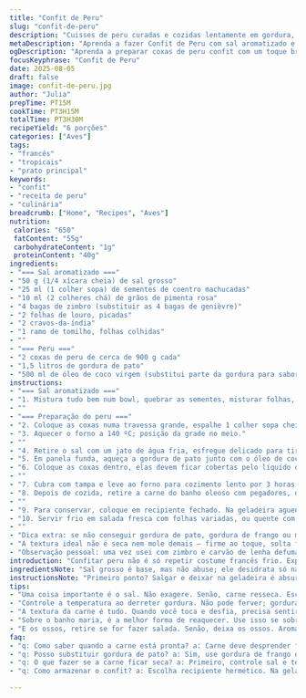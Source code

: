 ```yaml
---
title: "Confit de Peru"
slug: "confit-de-peru"
description: "Cuisses de peru curadas e cozidas lentamente em gordura, garantindo carne macia que se desmancha. Sal aromatizado com ervas e temperos fortes, gordura de pato substituída parcialmente por óleo de coco para toque tropical. Tempo ajustado para garantir suculência, análise tátil para saber ponto certo. Técnicas de preparo que favorecem sabor intenso e textura perfeita, evitando erro de carne seca. Sulcos do cozimento, aromas de especiarias e experiência prática nos indicam momento ideal."
metaDescription: "Aprenda a fazer Confit de Peru com sal aromatizado e gordura de pato; técnica que garante textura macia e sabor intenso"
ogDescription: "Aprenda a preparar coxas de peru confit com um toque brasileiro; descubra a combinação perfeita de sabores."
focusKeyphrase: "Confit de Peru"
date: 2025-08-05
draft: false
image: confit-de-peru.jpg
author: "Julia"
prepTime: PT15M
cookTime: PT3H15M
totalTime: PT3H30M
recipeYield: "6 porções"
categories: ["Aves"]
tags:
- "francês"
- "tropicais"
- "prato principal"
keywords:
- "confit"
- "receita de peru"
- "culinária"
breadcrumb: ["Home", "Recipes", "Aves"]
nutrition: 
 calories: "650"
 fatContent: "55g"
 carbohydrateContent: "1g"
 proteinContent: "40g"
ingredients:
- "=== Sal aromatizado ==="
- "50 g (1/4 xícara cheia) de sal grosso"
- "25 ml (1 colher sopa) de sementes de coentro machucadas"
- "10 ml (2 colheres chá) de grãos de pimenta rosa"
- "4 bagas de zimbro (substituir as 4 bagas de genièvre)"
- "2 folhas de louro, picadas"
- "2 cravos-da-índia"
- "1 ramo de tomilho, folhas colhidas"
- ""
- "=== Peru ==="
- "2 coxas de peru de cerca de 900 g cada"
- "1,5 litros de gordura de pato"
- "500 ml de óleo de coco virgem (substitui parte da gordura para sabor e textura variados)"
instructions:
- "=== Sal aromatizado ==="
- "1. Mistura tudo bem num bowl, quebrar as sementes, misturar folhas, cravos esmigalhados levemente. Importante o equilíbrio; excesso de cravo amarga. Toque pessoal é deixar o tomilho solto, pegar o aroma fresco."
- ""
- "=== Preparação do peru ==="
- "2. Coloque as coxas numa travessa grande, espalhe 1 colher sopa cheia do sal aromatizado por coxa, massageie meio que pra garantir contato; depois cubra com filme e leve à geladeira 22-26 horas. Não passar muito do tempo para não ressecar."
- "3. Aquecer o forno a 140 ºC; posição da grade no meio."
- ""
- "4. Retire o sal com um jato de água fria, esfregue delicado para tirar o tempero sem arrancar carne; enxugue tudo com papeis absorventes, bem seco para cozinhar imerso."
- "5. Em panela funda, aqueça a gordura de pato junto com o óleo de coco em fogo baixo; mexa para derreter uniforme, aroma quente vai tomar conta da cozinha. Nada de ferver demais, gordura deve estar líquida, quente o bastante para impregnar."
- "6. Coloque as coxas dentro, elas devem ficar cobertas pelo líquido quente; se precisar, use um prato para mantê-las submersas."
- ""
- "7. Cubra com tampa e leve ao forno para cozimento lento por 3 horas e 15 minutos. A carne vai esclarecendo, começando a soltar do osso, junta aquela gordura que deixa tudo úmido e macio. Esqueça relógio rígido, abra depois de 3, toque a carne, se desfia com pressã - pronto. Se sentir resistência, mais 10-15 minutos e verifica outra vez."
- "8. Depois de cozida, retire a carne do banho oleoso com pegadores, deixe escorrer, ajeite em prato e, se quiser, retire os ossos (se preparou pra salada, melhor desossar). A gordura pode ser coada e guardada para próximas preparações. Os ossos descartados ou usados para caldo."
- ""
- "9. Para conservar, coloque em recipiente fechado. Na geladeira aguenta 7 dias fácil. Reaquecer delicadamente em banho maria ou frigideira baixa para evitar ressecar."
- "10. Servir frio em salada fresca com folhas variadas, ou quente com legumes sautée, purê de mandioca."
- ""
- "Dica extra: se não conseguir gordura de pato, gordura de frango ou manteiga clarificada bem clarificada segura substituição, só atenção pra não queimar durante derretimento."
- "A textura ideal não é seca nem mole demais – firme ao toque, solta fácil do osso, cor levemente dourada na carne quando terminar."
- "Observação pessoal: uma vez usei com zimbro e carvão de lenha defumado para dar um leve toque rústico que surpreendeu geral."
introduction: "Confitar peru não é só repetir costume francês frio. Experimentei meses cozinhando coxas, ajustando temperos e gordura, até chegar num resultado que me agradasse aqui em casa – voto no uso de óleo de coco para criar aquela textura contrastante que lembra tropical. Sinto que o segredo está no equilíbrio do salgamento e cuidado ao descartar sal antes da gordura. O cozimento lento traz uma crocância saturada na carne, quase como uma confecção artesanal. É um jeito de brasileira causar com história internacional, sem fórmulas rígidas, guiado pelos sentidos e pela paciência, que é alma da cozinha boa."
ingredientsNote: "Sal grosso é base, mas não abuse; ele desidrata só na medida. Coentro favorito pra dar aquela força perfumada e cítrica, zimbro entra no lugar do bagulho francês clássico para mais terroso e com toque da mata brasileira. Louro e tomilho equilibram frescor e rusticidade. Para a gordura, gordura de pato é rica, mas combina com óleo de coco para variação de sabor e pra ajudar a textura, sobretudo quem tem dificuldade de encontrar gordura pura. Evite gordura muito líquida, prefira misturas que grudam bem na carne sem desandar na textura, porque confit é sobre umidade e gordura firme. Não precisa temperar depois; o sal aromatizado já penetrou e criou camada de sabor próprio. Rendimento para seis, se gostar de servir em porções fartas."
instructionsNote: "Primeiro ponto? Salgar e deixar na geladeira é absurdo importante, garante que a carne perca umidade superficial e ganhe sabor. Não pule o enxágue; excesso de sal impede a gordura fazer seu trabalho. Atenção ao derreter gordura: controle o fogo, baixa temperatura preserva o sabor e não queima gordura, porque o confit fede se queimar. Cozinhe lentamente, não suba temperatura só porque cozinha está atrasada – paciência. A textura correta vem de observar: carne que se despedaça fácil, mas ainda mantém estrutura. Tirar os ossos depois facilita uso em outras receitas. Na conservação, use recipiente hermético e mantenha refrigeração constante; gordura solidifica e dosifica sabor como camada protetora. Servir frio vira surpresa e refresco; quente é conforto e coração. Comigo funcionou deixar a gordura guardada para repetir a dose numa fritada ou uma farofa. O que mais? Experimente aromas diferentes, mas sempre com equilíbrio."
tips:
- "Uma coisa importante é o sal. Não exagere. Senão, carne resseca. Escolha ervas frescas. Use coentro e tomilho. Eles trazem frescor que combina bem. Ah, zimbro é essencial. Tente usar, ele dá aquele fundo terroso que ama."
- "Controle a temperatura ao derreter gordura. Não pode ferver; gordura queima e gera cheiro ruim. Aqueça no fogo baixo. Escute o som da gordura derretendo. Quando você sentir aroma quente, está quase lá. Forno a 140 ºC. Não pode ser mais alto."
- "A textura da carne é tudo. Quando você toca e desfia, precisa sentir resistência leve. Não pode estar mole demais. O ponto é firme. Olhe no visual; carne levemente dourada. Se não estiver assim, continue no forno mais um tempo."
- "Sobre o banho maria, é a melhor forma de reaquecer. Use isso se sobrar. Não coloque diretamente no fogo. Isso deixa ressecada; resfriar é trabalho. Um truque? Uso da gordura reservada em fritada depois. Bom demais para jogar fora."
- "E os ossos, retire se for fazer salada. Senão, deixa os ossos. Aroma é bem interessante. Outra dica: experimente misturas de ervas. Troque o tomilho por alecrim às vezes. A cozinha é liberdade; faça do seu jeito."
faq:
- "q: Como saber quando a carne está pronta? a: Carne deve desprender fácil do osso. Olhe sempre o ponto. Taste antes de tirar do banho. Fogo só deve esquentar onde tem gordura. Técnica é o que conta."
- "q: Posso substituir gordura de pato? a: Sim, use gordura de frango ou manteiga clarificada. O sabor muda, mas serve. Atenção ao derreter, não pode queimar. Importante mesmo é a textura; gordura firme é tudo."
- "q: O que fazer se a carne ficar seca? a: Primeiro, controle sal e tempo. Calcule bem; se precisar cozinhar mais, não tem problema. Se secar, use molho ou reserve com um pouco da gordura para umidade."
- "q: Como armazenar o confit? a: Escolha recipiente hermético. Na geladeira, aguenta uma semana. Não coloque quente. Deixe esfriar antes. A gordura que cobre serve como proteção, então pode usar depois em outras receitas."

---
```

